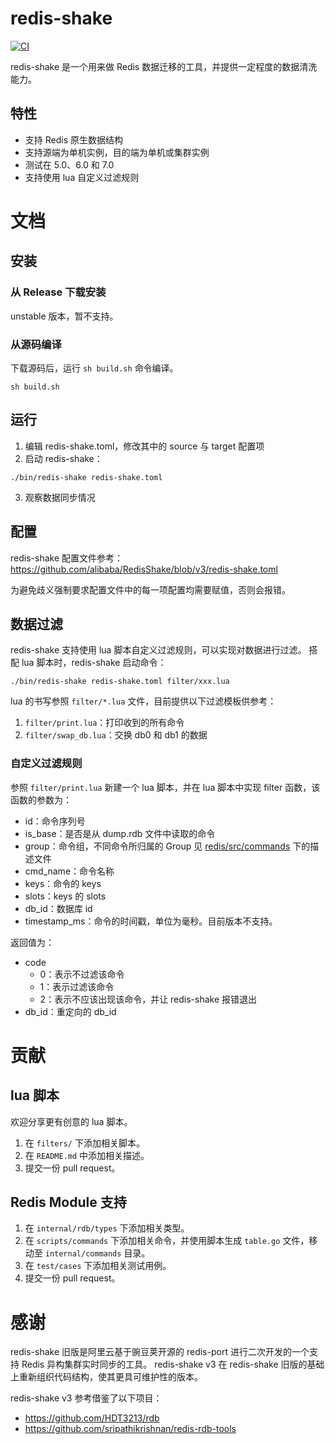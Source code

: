 # redis-shake

[![CI](https://github.com/alibaba/RedisShake/actions/workflows/ci.yml/badge.svg?branch=v3)](https://github.com/alibaba/RedisShake/actions/workflows/ci.yml)

redis-shake 是一个用来做 Redis 数据迁移的工具，并提供一定程度的数据清洗能力。

## 特性

* 支持 Redis 原生数据结构
* 支持源端为单机实例，目的端为单机或集群实例
* 测试在 5.0、6.0 和 7.0
* 支持使用 lua 自定义过滤规则

# 文档

## 安装

### 从 Release 下载安装

unstable 版本，暂不支持。

### 从源码编译

下载源码后，运行 `sh build.sh` 命令编译。

```shell
sh build.sh
```

## 运行

1. 编辑 redis-shake.toml，修改其中的 source 与 target 配置项
2. 启动 redis-shake：

```shell
./bin/redis-shake redis-shake.toml
```

3. 观察数据同步情况

## 配置

redis-shake 配置文件参考：https://github.com/alibaba/RedisShake/blob/v3/redis-shake.toml

为避免歧义强制要求配置文件中的每一项配置均需要赋值，否则会报错。

## 数据过滤

redis-shake 支持使用 lua 脚本自定义过滤规则，可以实现对数据进行过滤。 搭配 lua 脚本时，redis-shake 启动命令：

```shell
./bin/redis-shake redis-shake.toml filter/xxx.lua
```

lua 的书写参照 `filter/*.lua` 文件，目前提供以下过滤模板供参考：

1. `filter/print.lua`：打印收到的所有命令
2. `filter/swap_db.lua`：交换 db0 和 db1 的数据

### 自定义过滤规则

参照 `filter/print.lua` 新建一个 lua 脚本，并在 lua 脚本中实现 filter 函数，该函数的参数为：

- id：命令序列号
- is_base：是否是从 dump.rdb 文件中读取的命令
- group：命令组，不同命令所归属的 Group 见 [redis/src/commands](https://github.com/redis/redis/tree/unstable/src/commands) 下的描述文件
- cmd_name：命令名称
- keys：命令的 keys
- slots：keys 的 slots
- db_id：数据库 id
- timestamp_ms：命令的时间戳，单位为毫秒。目前版本不支持。

返回值为：

- code
    - 0：表示不过滤该命令
    - 1：表示过滤该命令
    - 2：表示不应该出现该命令，并让 redis-shake 报错退出
- db_id：重定向的 db_id

# 贡献

## lua 脚本
欢迎分享更有创意的 lua 脚本。
1. 在 `filters/` 下添加相关脚本。
2. 在 `README.md` 中添加相关描述。
3. 提交一份 pull request。

## Redis Module 支持

1. 在 `internal/rdb/types` 下添加相关类型。
2. 在 `scripts/commands` 下添加相关命令，并使用脚本生成 `table.go` 文件，移动至 `internal/commands` 目录。
3. 在 `test/cases` 下添加相关测试用例。
4. 提交一份 pull request。

# 感谢

redis-shake 旧版是阿里云基于豌豆荚开源的 redis-port 进行二次开发的一个支持 Redis 异构集群实时同步的工具。
redis-shake v3 在 redis-shake 旧版的基础上重新组织代码结构，使其更具可维护性的版本。

redis-shake v3 参考借鉴了以下项目：

- https://github.com/HDT3213/rdb
- https://github.com/sripathikrishnan/redis-rdb-tools